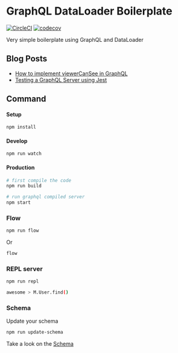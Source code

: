 # GraphQL DataLoader Boilerplate

[![CircleCI](https://circleci.com/gh/sibelius/graphql-dataloader-boilerplate.svg?style=svg)](https://circleci.com/gh/sibelius/graphql-dataloader-boilerplate)
[![codecov](https://codecov.io/gh/sibelius/graphql-dataloader-boilerplate/branch/master/graph/badge.svg)](https://codecov.io/gh/sibelius/graphql-dataloader-boilerplate)

Very simple boilerplate using GraphQL and DataLoader

## Blog Posts
* [How to implement viewerCanSee in  GraphQL](https://medium.com/@sibelius/how-to-implement-viewercansee-in-graphql-78cc48de7464#.d9vpk6fvx)
* [Testing a GraphQL Server using Jest](https://medium.com/@sibelius/testing-a-graphql-server-using-jest-4e00d0e4980e)

## Command

#### Setup
```bash
npm install
```
#### Develop
```bash
npm run watch
```

#### Production
```bash
# first compile the code
npm run build

# run graphql compiled server
npm start
```

### Flow
```bash
npm run flow
```

Or
```bash
flow
```

### REPL server
```bash
npm run repl

awesome > M.User.find()
```

### Schema
Update your schema
```bash
npm run update-schema
```

Take a look on the [Schema](https://github.com/sibelius/graphql-dataloader-boilerplate/blob/master/data/schema.graphql)
